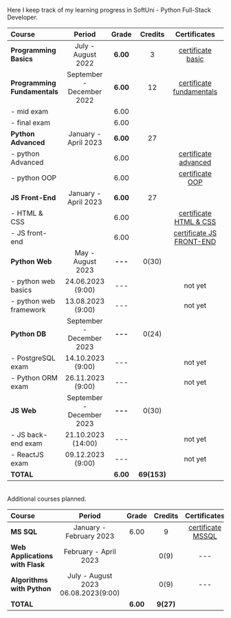 
Here I keep track of my learning progress in SoftUni - Python Full-Stack Developer.

| Course                       |           Period            |  Grade   |   Credits   |        Certificates        |   GitHubRepo    |
|:-----------------------------|:---------------------------:|:--------:|:-----------:|:--------------------------:|:---------------:|
| **Programming Basics**       |     July - August 2022      | **6.00** |      3      |    [certificate basic]     |     [basic]     |
| **Programming Fundamentals** |  September - December 2022  | **6.00** |     12      | [certificate fundamentals] | [fundamentals]  |
| - mid exam                   |                             |   6.00   |             |                            |                 |
| - final exam                 |                             |   6.00   |             |                            |                 |
| **Python Advanced**          |    January - April 2023     | **6.00** |     27      |                            |                 |
| - python Advanced            |                             |   6.00   |             |   [certificate advanced]   |   [advanced]    |
| - python OOP                 |                             |   6.00   |             |     [certificate OOP]      |      [OOP]      |
| **JS Front-End**             |    January - April 2023     | **6.00** |     27      |                            |                 |
| - HTML & CSS                 |                             |   6.00   |             |  [certificate HTML & CSS]  |  [HTML & CSS]   |
| - JS front-end               |                             |   6.00   |             | [certificate JS FRONT-END] |  [JS Font-End]  |
| **Python Web**               |      May - August 2023      | **---**  |    0(30)    |                            |                 |
| - python web basics          |      24.06.2023 (9:00)      |   ---    |             |          not yet           |   [web basic]   |
| - python web framework       |      13.08.2023 (9:00)      |   ---    |             |          not yet           | [web framework] |
| **Python DB**                |  September - December 2023  | **---**  |    0(24)    |                            |                 |
| - PostgreSQL exam            |      14.10.2023 (9:00)      |   ---    |             |          not yet           |                 |
| - Python ORM exam            |      26.11.2023 (9:00)      |   ---    |             |          not yet           |                 |
| **JS Web**                   |  September - December 2023  | **---**  |    0(30)    |                            |                 |
| - JS back-end exam           |     21.10.2023 (14:00)      |   ---    |             |          not yet           |                 |
| - ReactJS exam               |      09.12.2023 (9:00)      |   ---    |             |          not yet           |                 |
| **TOTAL**                    |                             | **6.00** | **69(153)** |                            |                 |

[basic]:https://github.com/VelinIliev/python-basic-softuni 
[fundamentals]: https://github.com/VelinIliev/python-fundamentals-softuni
[advanced]: https://github.com/VelinIliev/python-advanced-softuni
[OOP]: https://github.com/VelinIliev/python_oop_softuni
[HTML & CSS]:https://github.com/VelinIliev/html-and-css-softuni
[web basic]: https://github.com/VelinIliev/python_web_basics
[JS Font-End]: https://github.com/VelinIliev/js-front-end-softuni
[web framework]: https://github.com/VelinIliev/python_web_framework

[certificate basic]:https://softuni.bg/certificates/details/140540/cdc98c99
[certificate fundamentals]: https://softuni.bg/certificates/details/148794/32086962
[certificate advanced]: https://softuni.bg/certificates/details/159314/afb9a3d3
[certificate HTML & CSS]: https://softuni.bg/certificates/details/162904/6154e496
[certificate OOP]: https://softuni.bg/certificates/details/168162/acb3f086
[certificate JS FRONT-END]: https://softuni.bg/certificates/details/170672/ad7e8ffb

<br>
Additional courses planned.

| Course                                |                  Period                   |  Grade   |  Credits  |    Certificates     | GitHubRepo |
|:--------------------------------------|:-----------------------------------------:|:--------:|:---------:|:-------------------:|:----------:|
| **MS SQL**                            |          January - February 2023          |   6.00   |     9     | [certificate MSSQL] |  [MS SQL]  |
| **Web Applications <br/> with Flask** |           February - April 2023           |          |   0(9)    |         ---         |  [Flask]   |
| **Algorithms with Python**            | July - August 2023 <br/> 06.08.2023(9:00) |          |   0(9)    |         ---         |            |
| **TOTAL**                             |                                           | **6.00** | **9(27)** |                     |            |

[MS SQL]: https://github.com/VelinIliev/mssql-softuni
[Flask]: https://github.com/VelinIliev/Web-Applications-with-Flask---SoftUni
[certificate MSSQL]: https://softuni.bg/certificates/details/157955/30bb58a2


